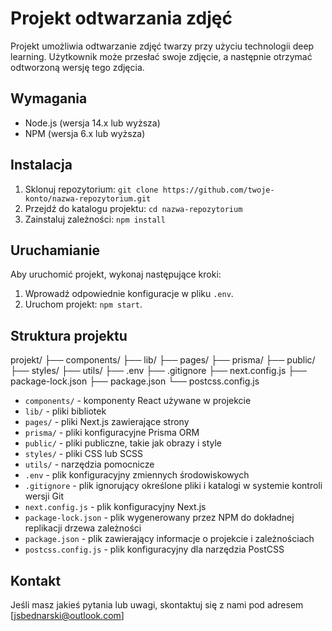 # Projekt odtwarzania zdjęć

Projekt umożliwia odtwarzanie zdjęć twarzy przy użyciu technologii deep learning. Użytkownik może przesłać swoje zdjęcie, a następnie otrzymać odtworzoną wersję tego zdjęcia.

## Wymagania

- Node.js (wersja 14.x lub wyższa)
- NPM (wersja 6.x lub wyższa)

## Instalacja

1. Sklonuj repozytorium: `git clone https://github.com/twoje-konto/nazwa-repozytorium.git`
2. Przejdź do katalogu projektu: `cd nazwa-repozytorium`
3. Zainstaluj zależności: `npm install`

## Uruchamianie

Aby uruchomić projekt, wykonaj następujące kroki:

1. Wprowadź odpowiednie konfiguracje w pliku `.env`.
2. Uruchom projekt: `npm start`.

## Struktura projektu

projekt/
├── components/
├── lib/
├── pages/
├── prisma/
├── public/
├── styles/
├── utils/
├── .env
├── .gitignore
├── next.config.js
├── package-lock.json
├── package.json
└── postcss.config.js

- `components/` - komponenty React używane w projekcie
- `lib/` - pliki bibliotek
- `pages/` - pliki Next.js zawierające strony
- `prisma/` - pliki konfiguracyjne Prisma ORM
- `public/` - pliki publiczne, takie jak obrazy i style
- `styles/` - pliki CSS lub SCSS
- `utils/` - narzędzia pomocnicze
- `.env` - plik konfiguracyjny zmiennych środowiskowych
- `.gitignore` - plik ignorujący określone pliki i katalogi w systemie kontroli wersji Git
- `next.config.js` - plik konfiguracyjny Next.js
- `package-lock.json` - plik wygenerowany przez NPM do dokładnej replikacji drzewa zależności
- `package.json` - plik zawierający informacje o projekcie i zależnościach
- `postcss.config.js` - plik konfiguracyjny dla narzędzia PostCSS

## Kontakt

Jeśli masz jakieś pytania lub uwagi, skontaktuj się z nami pod adresem [jsbednarski@outlook.com]
